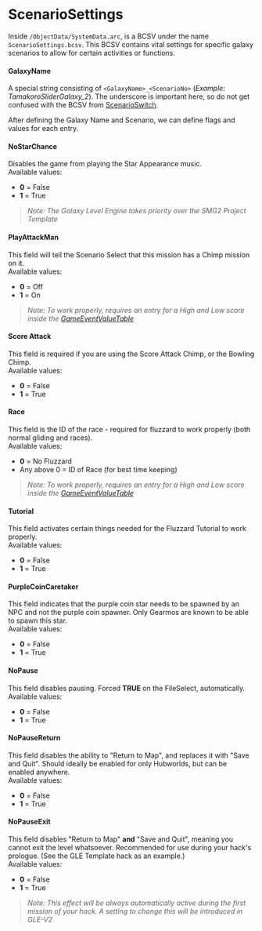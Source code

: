 # ScenarioSettings
Inside `/ObjectData/SystemData.arc`, is a BCSV under the name `ScenarioSettings.bcsv`. This BCSV contains vital settings for specific galaxy scenarios to allow for certain activities or functions.

#### GalaxyName
A special string consisting of `<GalaxyName>_<ScenarioNo>` (*Example: TamakoroSliderGalaxy_2*). The underscore is important here, so do not get confused with the BCSV from [ScenarioSwitch](/ScenarioChecking.md).


After defining the Galaxy Name and Scenario, we can define flags and values for each entry.

#### NoStarChance
Disables the game from playing the Star Appearance music.<br/>
Available values:
- **0** = False
- **1** = True

> *Note: The Galaxy Level Engine takes priority over the SMG2 Project Template*

#### PlayAttackMan
This field will tell the Scenario Select that this mission has a Chimp mission on it.<br/>
Available values:
- **0** = Off
- **1** = On

> *Note: To work properly, requires an entry for a High and Low score inside the [GameEventValueTable](/GameEventValueTable.md)*

#### Score Attack
This field is required if you are using the Score Attack Chimp, or the Bowling Chimp.<br/>
Available values:
- **0** = False
- **1** = True

#### Race
This field is the ID of the race - required for fluzzard to work properly (both normal gliding and races).<br/>
Available values:
- **0** = No Fluzzard
- Any above 0 = ID of Race (for best time keeping)

> *Note: To work properly, requires an entry for a High and Low score inside the [GameEventValueTable](/GameEventValueTable.md)*

#### Tutorial
This field activates certain things needed for the Fluzzard Tutorial to work properly.<br/>
Available values:
- **0** = False
- **1** = True

#### PurpleCoinCaretaker
This field indicates that the purple coin star needs to be spawned by an NPC and not the purple coin spawner. Only Gearmos are known to be able to spawn this star.<br/>
Available values:
- **0** = False
- **1** = True

#### NoPause
This field disables pausing. Forced **TRUE** on the FileSelect, automatically.<br/>
Available values:
- **0** = False
- **1** = True

#### NoPauseReturn
This field disables the ability to "Return to Map", and replaces it with "Save and Quit". Should ideally be enabled for only Hubworlds, but can be enabled anywhere.<br/>
Available values:
- **0** = False
- **1** = True

#### NoPauseExit
This field disables "Return to Map" **and** "Save and Quit", meaning you cannot exit the level whatsoever. Recommended for use during your hack's prologue. (See the GLE Template hack as an example.)<br/>
Available values:
- **0** = False
- **1** = True

> *Note: This effect will be always automatically active during the first mission of your hack. A setting to change this will be introduced in GLE-V2*
